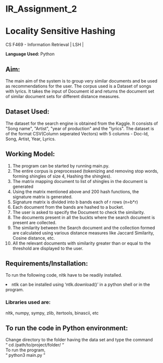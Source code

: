 # IR_Assignment_2
# Locality Sensitive Hashing
CS F469 - Information Retrieval | LSH |
<p><b>Language Used:</b> Python </p>

<h2>Aim:</h2>
The main aim of the system is to group very similar documents and be used as recommendations for the user. The corpus used is a Dataset of songs with lyrics. It takes the input of Document id and returns the document set of similar document sets for different distance measures.

<h2>Dataset Used:</h2>
The dataset for the search engine is obtained from the Kaggle. It consists of "Song name", "Artist", "year of production" and the "lyrics".
The dataset is of the format CSV(Column seperated Vectors) with 5 columns - Doc-Id, Song, Artist, Year, Lyrics.

<h2>Working Model:</h2>

1.	The program can be started by running main.py.
2.	The entire corpus is preprocessed (tokenizing and removing stop words, forming shingles of size 4, Hashing the 		shingles).
3.	The matrix mapping document to list of shingles in the document is generated
4.	Using the matrix mentioned above and 200 hash functions, the signature matrix is generated.
5.	Signature matrix is divided into b bands each of r rows (n=b*r)
6.	Each document from the bands are hashed to a bucket.
7.	The user is asked to specify the Document to check the similarity.
8.	The documents present in all the buckts where the search document is present are collected.
9.	The similarity between the Search document and the collection formed are calculated using various distance measures 	    like Jaccard Similarity, Cosine distance, etc. 
10.	All the relevant documents with similarity greater than or equal to the threshold are displayed to the user.

 

<h2>Requirements/Installation:</h2>

To run the following code, nltk have to be readily installed.
<li>	ntlk can be installed using ‘ntlk.download()’ in a python shell or in the program.</li>

<h3>Libraries used are:</h3> 
	nltk, numpy, sympy, zlib, itertools, binascii, etc
	

<h2>To run the code in Python environment:</h2>
Change directory to the folder having the data set and type the command<br>
	“ cd /path/to/project/folder/ “<br>
To run the program,<br>	
	“ python3 main.py ”

